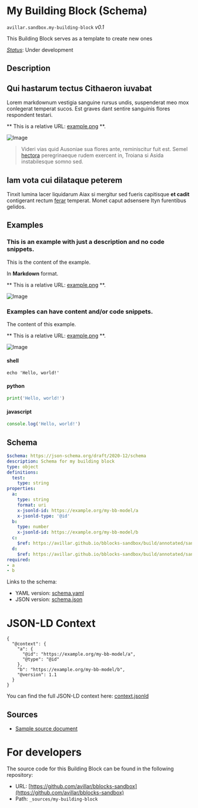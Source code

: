 
# My Building Block (Schema)

`avillar.sandbox.my-building-block` *v0.1*

This Building Block serves as a template to create new ones

[*Status*](http://www.opengis.net/def/status): Under development

## Description

## Qui hastarum tectus Cithaeron iuvabat

Lorem markdownum vestigia sanguine rursus undis, suspenderat meo mox conlegerat
temperat sucos. Est graves dant sentire sanguinis flores respondent testari.

** This is a relative URL: [example.png](assets/example.png) **.

![Image](assets/example.png)

> Videri vias quid Ausoniae sua flores ante, reminiscitur fuit est. Semel
> [hectora](http://silvaque.org/) peregrinaeque rudem exercent in, Troiana si
> Asida instabilesque somno sed.

## Iam vota cui dilataque peterem

Tinxit lumina lacer liquidarum Aiax si mergitur sed fueris capitisque **et
cadit** contigerant rectum [ferar](http://prosternit.com/quoque.html) temperat.
Monet caput adsensere Ityn furentibus gelidos.
## Examples

### This is an example with just a description and no code snippets.
This is the content of the example.

In **Markdown** format.

** This is a relative URL: [example.png](assets/example.png) **.

![Image](assets/example.png)

### Examples can have content and/or code snippets.
The content of this example. 

** This is a relative URL: [example.png](assets/example.png) **.

![Image](assets/example.png)
#### shell
```shell
echo 'Hello, world!'
```

#### python
```python
print('Hello, world!')
```

#### javascript
```javascript
console.log('Hello, world!')
```

## Schema

```yaml
$schema: https://json-schema.org/draft/2020-12/schema
description: Schema for my building block
type: object
definitions:
  test:
    type: string
properties:
  a:
    type: string
    format: uri
    x-jsonld-id: https://example.org/my-bb-model/a
    x-jsonld-type: '@id'
  b:
    type: number
    x-jsonld-id: https://example.org/my-bb-model/b
  c:
    $ref: https://avillar.github.io/bblocks-sandbox/build/annotated/sandbox/my-building-block/schema.yaml#/definitions/test
  d:
    $ref: https://avillar.github.io/bblocks-sandbox/build/annotated/sandbox/enumerations/legalStatus/schema.yaml
required:
- a
- b

```

Links to the schema:

* YAML version: [schema.yaml](https://avillar.github.io/bblocks-sandbox/build/annotated/sandbox/my-building-block/schema.json)
* JSON version: [schema.json](https://avillar.github.io/bblocks-sandbox/build/annotated/sandbox/my-building-block/schema.yaml)


# JSON-LD Context

```jsonld
{
  "@context": {
    "a": {
      "@id": "https://example.org/my-bb-model/a",
      "@type": "@id"
    },
    "b": "https://example.org/my-bb-model/b",
    "@version": 1.1
  }
}
```

You can find the full JSON-LD context here:
[context.jsonld](https://avillar.github.io/bblocks-sandbox/build/annotated/sandbox/my-building-block/context.jsonld)

## Sources

* [Sample source document](https://example.com/sources/1)

# For developers

The source code for this Building Block can be found in the following repository:

* URL: [https://github.com/avillar/bblocks-sandbox](https://github.com/avillar/bblocks-sandbox)
* Path: `_sources/my-building-block`

